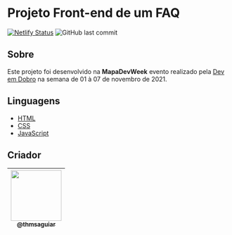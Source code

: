 # Projeto Front-end de um FAQ

[![Netlify Status](https://api.netlify.com/api/v1/badges/a363ca3d-c2b7-44b4-8ce1-2223deb91d0e/deploy-status)](https://app.netlify.com/sites/faq-thmsaguiar/deploys) ![GitHub last commit](https://img.shields.io/github/last-commit/thmsaguiar/projeto-faq)


## Sobre
Este projeto foi desenvolvido na **MapaDevWeek** evento realizado pela [Dev em Dobro](https://github.com/devemdobro) na semana de 01 à 07 de novembro de 2021.

## Linguagens
- [HTML](https://developer.mozilla.org/pt-BR/docs/Web/HTML)
- [CSS](https://developer.mozilla.org/pt-BR/docs/Web/CSS)
- [JavaScript](https://developer.mozilla.org/pt-BR/docs/Web/JavaScript)

## Criador

| [<img src="https://github.com/thmsaguiar.png?size=115" width=115><br><sub>@thmsaguiar</sub>](https://github.com/thmsaguiar) |
| :---: |
